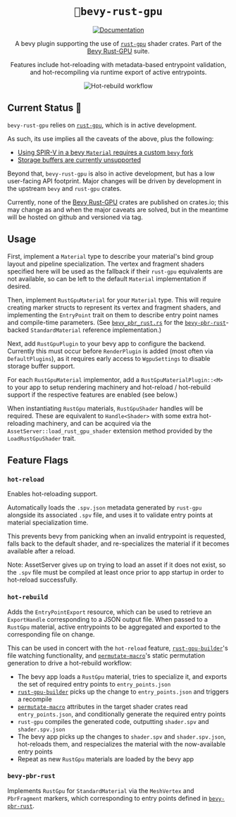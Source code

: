 <div align="center">

# `🐉bevy-rust-gpu`

[![Documentation](https://img.shields.io/badge/docs-API-blue)](https://bevy-rust-gpu.github.io/bevy-rust-gpu/bevy_rust_gpu/)

A bevy plugin supporting the use of [`rust-gpu`](https://github.com/EmbarkStudios/rust-gpu) shader crates.
Part of the [Bevy Rust-GPU](https://github.com/Bevy-Rust-GPU) suite.

Features include hot-reloading with metadata-based entrypoint validation, and hot-recompiling via runtime export of active entrypoints.

![Hot-rebuild workflow](https://github.com/Bevy-Rust-GPU/bevy-rust-gpu/blob/static-assets/hot-rebuild-workflow.gif?raw=true)

</div>

## Current Status 🚧

`bevy-rust-gpu` relies on [`rust-gpu`](https://github.com/EmbarkStudios/rust-gpu), which is in active development.

As such, its use implies all the caveats of the above, plus the following:

* [Using SPIR-V in a bevy `Material` requires a custom `bevy` fork](https://github.com/Bevy-Rust-GPU/bevy-rust-gpu/issues/12)
* [Storage buffers are currently unsupported](https://github.com/Bevy-Rust-GPU/bevy-rust-gpu/issues/13)

Beyond that, `bevy-rust-gpu` is also in active development, but has a low user-facing API footprint.
Major changes will be driven by development in the upstream `bevy` and `rust-gpu` crates.

Currently, none of the [Bevy Rust-GPU](https://github.com/Bevy-Rust-GPU) crates are published on crates.io;
this may change as and when the major caveats are solved, but in the meantime will be hosted on github and versioned via tag.

## Usage

First, implement a `Material` type to describe your material's bind group layout and pipeline specialization.
The vertex and fragment shaders specified here will be used as the fallback if their `rust-gpu` equivalents are not available,
so can be left to the default `Material` implementation if desired.

Then, implement `RustGpuMaterial` for your `Material` type.
This will require creating marker structs to represent its vertex and fragment shaders,
and implementing the `EntryPoint` trait on them to describe entry point names and compile-time parameters.
(See [`bevy_pbr_rust.rs`](https://github.com/Bevy-Rust-GPU/bevy-rust-gpu/blob/master/src/bevy_pbr_rust.rs) for the [`bevy-pbr-rust`](https://github.com/Bevy-Rust-GPU/bevy-pbr-rust)-backed `StandardMaterial` reference implementation.)

Next, add `RustGpuPlugin` to your bevy app to configure the backend.
Currently this must occur before `RenderPlugin` is added (most often via `DefaultPlugins`), as it requires early access to `WgpuSettings` to disable storage buffer support.

For each `RustGpuMaterial` implementor, add a `RustGpuMaterialPlugin::<M>` to your app to setup rendering machinery and hot-reload / hot-rebuild support if the respective features are enabled (see below.)

When instantiating `RustGpu` materials, `RustGpuShader` handles will be required.
These are equivalent to `Handle<Shader>` with some extra hot-reloading machinery,
and can be acquired via the `AssetServer::load_rust_gpu_shader` extension method provided by the `LoadRustGpuShader` trait.

## Feature Flags

### `hot-reload`

Enables hot-reloading support.

Automatically loads the `.spv.json` metadata generated by `rust-gpu` alongside its associated `.spv` file,
and uses it to validate entry points at material specialization time.

This prevents bevy from panicking when an invalid entrypoint is requested, falls back to the default shader,
and re-specializes the material if it becomes available after a reload.

Note: AssetServer gives up on trying to load an asset if it does not exist,
so the `.spv` file must be compiled at least once prior to app startup in order to hot-reload successfully.

### `hot-rebuild`

Adds the `EntryPointExport` resource, which can be used to retrieve an `ExportHandle` corresponding to a JSON output file.
When passed to a `RustGpu` material, active entrypoints to be aggregated and exported to the corresponding file on change.

This can be used in concert with the `hot-reload` feature, [`rust-gpu-builder`](https://github.com/Bevy-Rust-GPU/rust-gpu-builder)'s file watching functionality,
and [`permutate-macro`](https://github.com/Bevy-Rust-GPU/permutate-macro)'s static permutation generation to drive a hot-rebuild workflow:

* The bevy app loads a `RustGpu` material, tries to specialize it, and exports the set of required entry points to `entry_points.json`
* [`rust-gpu-builder`](https://github.com/Bevy-Rust-GPU/rust-gpu-builder) picks up the change to `entry_points.json` and triggers a recompile
* [`permutate-macro`](https://github.com/Bevy-Rust-GPU/permutate-macro) attributes in the target shader crates read `entry_points.json`, and conditionally generate the required entry points
* `rust-gpu` compiles the generated code, outputting `shader.spv` and `shader.spv.json`
* The bevy app picks up the changes to `shader.spv` and `shader.spv.json`, hot-reloads them, and respecializes the material with the now-available entry points
* Repeat as new `RustGpu` materials are loaded by the bevy app

### `bevy-pbr-rust`

Implements `RustGpu` for `StandardMaterial` via the `MeshVertex` and `PbrFragment` markers,
which corresponding to entry points defined in [`bevy-pbr-rust`](https://github.com/Bevy-Rust-GPU/bevy-pbr-rust).
